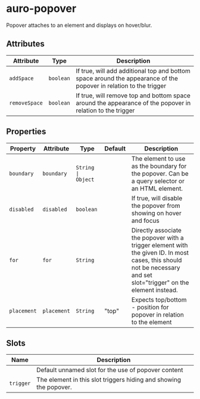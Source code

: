 # auro-popover

Popover attaches to an element and displays on hover/blur.

## Attributes

| Attribute     | Type      | Description                                      |
|---------------|-----------|--------------------------------------------------|
| `addSpace`    | `boolean` | If true, will add additional top and bottom space around the appearance of the popover in relation to the trigger |
| `removeSpace` | `boolean` | If true, will remove top and bottom space around the appearance of the popover in relation to the trigger |

## Properties

| Property    | Attribute   | Type               | Default | Description                                      |
|-------------|-------------|--------------------|---------|--------------------------------------------------|
| `boundary`  | `boundary`  | `String \| Object` |         | The element to use as the boundary for the popover. Can be a query selector or an HTML element. |
| `disabled`  | `disabled`  | `boolean`          |         | If true, will disable the popover from showing on hover and focus |
| `for`       | `for`       | `String`           |         | Directly associate the popover with a trigger element with the given ID. In most cases, this should not be necessary and set slot="trigger" on the element instead. |
| `placement` | `placement` | `String`           | "top"   | Expects top/bottom - position for popover in relation to the element |

## Slots

| Name      | Description                                      |
|-----------|--------------------------------------------------|
|           | Default unnamed slot for the use of popover content |
| `trigger` | The element in this slot triggers hiding and showing the popover. |
